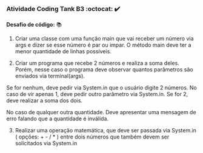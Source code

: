 ### Atividade Coding Tank B3 :octocat: :heavy_check_mark:

**Desafio de código:** :books:
1. Criar uma classe com uma função main que vai receber um número via args e dizer se esse número é par ou impar. O método main deve ter a menor quantidade de linhas possíveis.


2. Criar um programa que recebe 2 números e realiza a soma deles. Porém, nesse caso o programa deve observar quantos parâmetros são enviados via terminal(args).

Se for nenhum, deve pedir via System.in que o usuário digite 2 números. No caso de vir apenas 1, deve pedir outro parâmetro via System.in. Se for 2, deve realizar a soma dos dois.

No caso de qualquer outra quantidade. Deve apresentar uma mensagem de erro falando que a quantidade é inválida.


3. Realizar uma operação matemática, que deve ser passada via System.in ( opções: + - / * ) entre dois números que também devem ser solicitados via System.in
